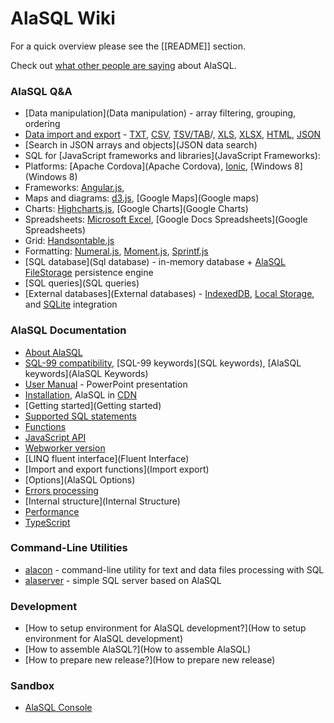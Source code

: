 # AlaSQL Wiki

For a quick overview please see the [[README]] section. 

Check out [what other people are saying](People) about AlaSQL.



### AlaSQL Q&A
* [Data manipulation](Data manipulation) - array filtering, grouping, ordering
* [Data import and export](Import-export) - [TXT](Txt), [CSV](Csv), [TSV/TAB](Tsv)/, [XLS](Xls), 
[XLSX](Xlsx), [HTML](Html), [JSON](Json) 
* [Search in JSON arrays and objects](JSON data search)
* SQL for [JavaScript frameworks and libraries](JavaScript Frameworks):
 * Platforms: [Apache Cordova](Apache Cordova), [Ionic](Ionic), [Windows 8](Windows 8)
 * Frameworks: [Angular.js](Angular.js), 
 * Maps and diagrams: [d3.js](d3.js), [Google Maps](Google maps)
 * Charts: [Highcharts.js](Highcharts.js), [Google Charts](Google Charts) 
 * Spreadsheets: [Microsoft Excel](XLSX), [Google Docs Spreadsheets](Google Spreadsheets) 
 * Grid: [Handsontable.js](Handsontable.js)
 * Formatting: [Numeral.js](Numeral.js), [Moment.js](Moment.js), [Sprintf.js](Sprintf.hs)
* [SQL database](Sql database) - in-memory database + [AlaSQL FileStorage](FileStorage) persistence engine
* [SQL queries](SQL queries)
* [External databases](External databases) - [IndexedDB](IndexedDB), [Local Storage](LocalStorage), and [SQLite](SQLite) integration

### AlaSQL Documentation
* [About AlaSQL](About)
* [SQL-99 compatibility](SQL-99), [SQL-99 keywords](SQL keywords), [AlaSQL keywords](AlaSQL Keywords)
* [User Manual](http://www.slideshare.net/AndreyGershun/alasql-manual-141220-1) - PowerPoint presentation
* [Installation](Installation), AlaSQL in [CDN](https://cdn.rawgit.com/agershun/alasql/master/dist/alasql.min.js)
* [Getting started](Getting started)
* [Supported SQL statements](Sql)
 * [Functions](Functions)
* [JavaScript API](Api)
* [Webworker version](Webworker)
* [LINQ fluent interface](Fluent Interface)
* [Import and export functions](Import export)
* [Options](AlaSQL Options)
* [Errors processing](Errors)
* [Internal structure](Internal Structure)
* [Performance](Performance)
* [TypeScript](TypeScript)

### Command-Line Utilities
* [alacon](Alacon) - command-line utility for text and data files processing with SQL
* [alaserver](Alaserver) - simple SQL server based on AlaSQL

### Development 
* [How to setup environment for AlaSQL development?](How to setup environment for AlaSQL development)
* [How to assemble AlaSQL?](How to assemble AlaSQL)
* [How to prepare new release?](How to prepare new release)

### Sandbox
* [AlaSQL Console](http://alasql.org/console/alaconsole.html)
